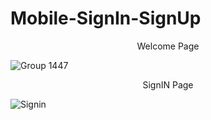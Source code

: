 # Mobile-SignIn-SignUp


<center>Welcome Page</center>

![Group 1447](https://github.com/shamsky777/Mobile-SignIn-SignUp/assets/111402885/f0824e5b-9066-4376-a5c4-b250244ccd4e)

<center>SignIN Page</center>

![Signin](https://github.com/shamsky777/Mobile-SignIn-SignUp/assets/111402885/149879ea-9982-48da-bfb4-c338e7b40ec8)
